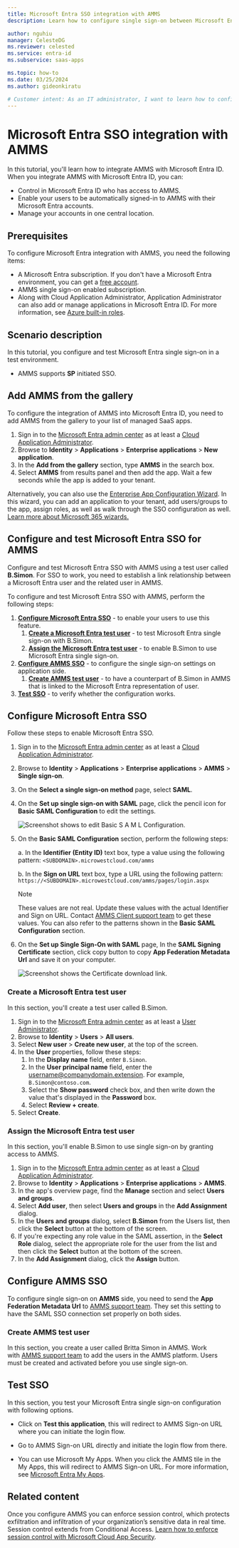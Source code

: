 ```yaml
---
title: Microsoft Entra SSO integration with AMMS
description: Learn how to configure single sign-on between Microsoft Entra ID and AMMS.

author: nguhiu
manager: CelesteDG
ms.reviewer: celested
ms.service: entra-id
ms.subservice: saas-apps

ms.topic: how-to
ms.date: 03/25/2024
ms.author: gideonkiratu

# Customer intent: As an IT administrator, I want to learn how to configure single sign-on between Microsoft Entra ID and AMMS so that I can control who has access to AMMS, enable automatic sign-in with Microsoft Entra accounts, and manage my accounts in one central location.
---
```

# Microsoft Entra SSO integration with AMMS

In this tutorial, you'll learn how to integrate AMMS with Microsoft Entra ID. When you integrate AMMS with Microsoft Entra ID, you can:

* Control in Microsoft Entra ID who has access to AMMS.
* Enable your users to be automatically signed-in to AMMS with their Microsoft Entra accounts.
* Manage your accounts in one central location.

## Prerequisites

To configure Microsoft Entra integration with AMMS, you need the following items:

* A Microsoft Entra subscription. If you don't have a Microsoft Entra environment, you can get a [free account](https://azure.microsoft.com/free/).
* AMMS single sign-on enabled subscription.
* Along with Cloud Application Administrator, Application Administrator can also add or manage applications in Microsoft Entra ID.
For more information, see [Azure built-in roles](~/identity/role-based-access-control/permissions-reference.md).

## Scenario description

In this tutorial, you configure and test Microsoft Entra single sign-on in a test environment.

* AMMS supports **SP** initiated SSO.

## Add AMMS from the gallery

To configure the integration of AMMS into Microsoft Entra ID, you need to add AMMS from the gallery to your list of managed SaaS apps.

1. Sign in to the [Microsoft Entra admin center](https://entra.microsoft.com) as at least a [Cloud Application Administrator](~/identity/role-based-access-control/permissions-reference.md#cloud-application-administrator).
1. Browse to **Identity** > **Applications** > **Enterprise applications** > **New application**.
1. In the **Add from the gallery** section, type **AMMS** in the search box.
1. Select **AMMS** from results panel and then add the app. Wait a few seconds while the app is added to your tenant.

 Alternatively, you can also use the [Enterprise App Configuration Wizard](https://portal.office.com/AdminPortal/home?Q=Docs#/azureadappintegration). In this wizard, you can add an application to your tenant, add users/groups to the app, assign roles, as well as walk through the SSO configuration as well. [Learn more about Microsoft 365 wizards.](/microsoft-365/admin/misc/azure-ad-setup-guides)

<a name='configure-and-test-azure-ad-sso-for-amms'></a>

## Configure and test Microsoft Entra SSO for AMMS

Configure and test Microsoft Entra SSO with AMMS using a test user called **B.Simon**. For SSO to work, you need to establish a link relationship between a Microsoft Entra user and the related user in AMMS.

To configure and test Microsoft Entra SSO with AMMS, perform the following steps:

1. **[Configure Microsoft Entra SSO](#configure-azure-ad-sso)** - to enable your users to use this feature.
   1. **[Create a Microsoft Entra test user](#create-an-azure-ad-test-user)** - to test Microsoft Entra single sign-on with B.Simon.
   1. **[Assign the Microsoft Entra test user](#assign-the-azure-ad-test-user)** - to enable B.Simon to use Microsoft Entra single sign-on.
1. **[Configure AMMS SSO](#configure-amms-sso)** - to configure the single sign-on settings on application side.
   1. **[Create AMMS test user](#create-amms-test-user)** - to have a counterpart of B.Simon in AMMS that is linked to the Microsoft Entra representation of user.
1. **[Test SSO](#test-sso)** - to verify whether the configuration works.

<a name='configure-azure-ad-sso'></a>

## Configure Microsoft Entra SSO

Follow these steps to enable Microsoft Entra SSO.

1. Sign in to the [Microsoft Entra admin center](https://entra.microsoft.com) as at least a [Cloud Application Administrator](~/identity/role-based-access-control/permissions-reference.md#cloud-application-administrator).
1. Browse to **Identity** > **Applications** > **Enterprise applications** > **AMMS** > **Single sign-on**.
1. On the **Select a single sign-on method** page, select **SAML**.
1. On the **Set up single sign-on with SAML** page, click the pencil icon for **Basic SAML Configuration** to edit the settings.

   ![Screenshot shows to edit Basic S A M L Configuration.](common/edit-urls.png "Basic Configuration")

1. On the **Basic SAML Configuration** section, perform the following steps:

    a. In the **Identifier (Entity ID)** text box, type a value using the following pattern:
    `<SUBDOMAIN>.microwestcloud.com/amms`

	b. In the **Sign on URL** text box, type a URL using the following pattern:
    `https://<SUBDOMAIN>.microwestcloud.com/amms/pages/login.aspx`

	> [!NOTE]
	> These values are not real. Update these values with the actual Identifier and Sign on URL. Contact [AMMS Client support team](mailto:techsupport@microwestsoftware.com) to get these values. You can also refer to the patterns shown in the **Basic SAML Configuration** section.

1. On the **Set up Single Sign-On with SAML** page, In the **SAML Signing Certificate** section, click copy button to copy **App Federation Metadata Url** and save it on your computer.

	![Screenshot shows the Certificate download link.](common/copy-metadataurl.png "Certificate")

<a name='create-an-azure-ad-test-user'></a>

### Create a Microsoft Entra test user 

In this section, you'll create a test user called B.Simon.

1. Sign in to the [Microsoft Entra admin center](https://entra.microsoft.com) as at least a [User Administrator](~/identity/role-based-access-control/permissions-reference.md#user-administrator).
1. Browse to **Identity** > **Users** > **All users**.
1. Select **New user** > **Create new user**, at the top of the screen.
1. In the **User** properties, follow these steps:
   1. In the **Display name** field, enter `B.Simon`.  
   1. In the **User principal name** field, enter the username@companydomain.extension. For example, `B.Simon@contoso.com`.
   1. Select the **Show password** check box, and then write down the value that's displayed in the **Password** box.
   1. Select **Review + create**.
1. Select **Create**.

<a name='assign-the-azure-ad-test-user'></a>

### Assign the Microsoft Entra test user

In this section, you'll enable B.Simon to use single sign-on by granting access to AMMS.

1. Sign in to the [Microsoft Entra admin center](https://entra.microsoft.com) as at least a [Cloud Application Administrator](~/identity/role-based-access-control/permissions-reference.md#cloud-application-administrator).
1. Browse to **Identity** > **Applications** > **Enterprise applications** > **AMMS**.
1. In the app's overview page, find the **Manage** section and select **Users and groups**.
1. Select **Add user**, then select **Users and groups** in the **Add Assignment** dialog.
1. In the **Users and groups** dialog, select **B.Simon** from the Users list, then click the **Select** button at the bottom of the screen.
1. If you're expecting any role value in the SAML assertion, in the **Select Role** dialog, select the appropriate role for the user from the list and then click the **Select** button at the bottom of the screen.
1. In the **Add Assignment** dialog, click the **Assign** button.

## Configure AMMS SSO

To configure single sign-on on **AMMS** side, you need to send the **App Federation Metadata Url** to [AMMS support team](mailto:techsupport@microwestsoftware.com). They set this setting to have the SAML SSO connection set properly on both sides.

### Create AMMS test user

In this section, you create a user called Britta Simon in AMMS. Work with [AMMS support team](mailto:techsupport@microwestsoftware.com) to add the users in the AMMS platform. Users must be created and activated before you use single sign-on.

## Test SSO

In this section, you test your Microsoft Entra single sign-on configuration with following options. 

* Click on **Test this application**, this will redirect to AMMS Sign-on URL where you can initiate the login flow. 

* Go to AMMS Sign-on URL directly and initiate the login flow from there.

* You can use Microsoft My Apps. When you click the AMMS tile in the My Apps, this will redirect to AMMS Sign-on URL. For more information, see [Microsoft Entra My Apps](/azure/active-directory/manage-apps/end-user-experiences#azure-ad-my-apps).

## Related content

Once you configure AMMS you can enforce session control, which protects exfiltration and infiltration of your organization’s sensitive data in real time. Session control extends from Conditional Access. [Learn how to enforce session control with Microsoft Cloud App Security](/cloud-app-security/proxy-deployment-aad).
